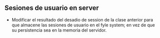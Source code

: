## Sesiones de usuario en server

- Modificar el resultado del desadio de session de la clase anterior para que almacene las sesiones de usuario en el fyle system; en vez de que su persistencia sea en la memoria del servidor.
